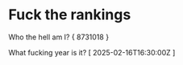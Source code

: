 # Fuck the rankings

Who the hell am I?
{ 8731018 }

What fucking year is it?
[ 2025-02-16T16:30:00Z ]
